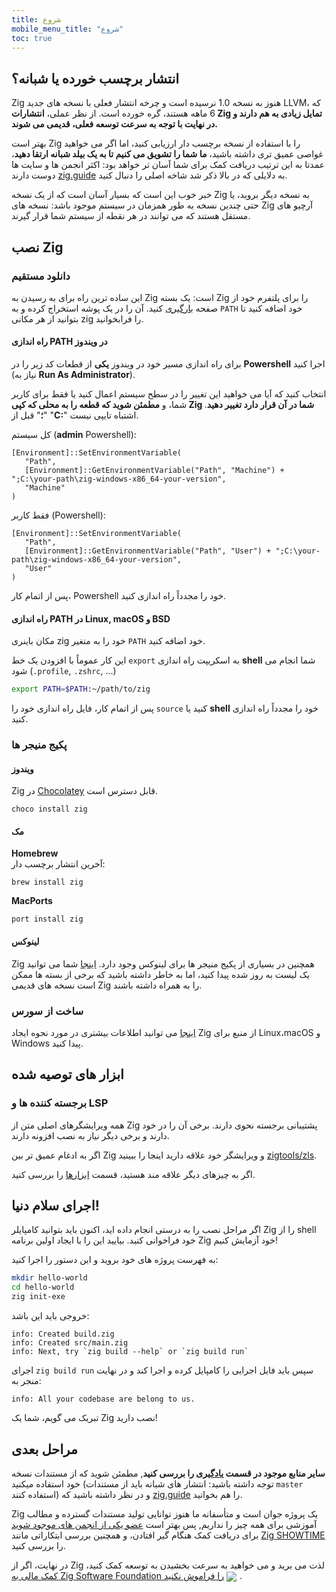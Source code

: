 ```yaml
---
title: شروع
mobile_menu_title: "شروع"
toc: true
---
```


## انتشار برچسب خورده یا شبانه؟

Zig هنوز به نسخه 1.0 نرسیده است و چرخه انتشار فعلی با نسخه های جدید LLVM، که 6 ماهه هستند، گره خورده است.
از نظر عملی، **انتشارات Zig تمایل زیادی به هم دارند و در نهایت با توجه به سرعت توسعه فعلی، قدیمی می شوند.**

بهتر است Zig را با استفاده از نسخه برچسب دار ارزیابی کنید، اما اگر
می خواهید غواصی عمیق تری داشته باشید، **ما شما را تشویق می کنیم تا به یک بیلد شبانه ارتقا دهید**، عمدتا
به این ترتیب دریافت کمک برای شما آسان تر خواهد بود: اکثر انجمن ها و سایت ها دوست دارند
[zig.guide](https://zig.guide) به دلایلی که در بالا ذکر شد شاخه اصلی را دنبال کنید.

خبر خوب این است که بسیار آسان است که از یک نسخه Zig به نسخه دیگر بروید، یا حتی چندین نسخه به طور همزمان در سیستم موجود باشد: نسخه های Zig آرچیو های مستقل هستند که می توانند در هر نقطه از سیستم شما قرار گیرند.

## نصب Zig

### دانلود مستقیم

این ساده ترین راه برای به رسیدن به Zig است: یک بسته Zig را برای پلتفرم خود از صفحه [بارگیری](/download) کنید.
آن را در یک پوشه استخراج کرده و به `PATH` خود اضافه کنید تا بتوانید از هر مکانی zig را فرابخوانید.

#### راه اندازی PATH در ویندوز

برای راه اندازی مسیر خود در ویندوز **یکی** از قطعات کد زیر را در **Powershell** اجرا کنید (نیاز به **Run As Administrator**).

انتخاب کنید که آیا می خواهید این تغییر را در سطح سیستم اعمال کنید
یا فقط برای کاربر شما، و **مطمئن شوید که قطعه را به محلی که کپی Zig شما در آن قرار دارد تغییر دهید**.
"**؛**" قبل از "**C:**" اشتباه تایپی نیست.

کل سیستم (**admin** Powershell):

```
[Environment]::SetEnvironmentVariable(
   "Path",
   [Environment]::GetEnvironmentVariable("Path", "Machine") + ";C:\your-path\zig-windows-x86_64-your-version",
   "Machine"
)
```

فقط کاربر (Powershell):

```
[Environment]::SetEnvironmentVariable(
   "Path",
   [Environment]::GetEnvironmentVariable("Path", "User") + ";C:\your-path\zig-windows-x86_64-your-version",
   "User"
)
```

پس از اتمام کار، Powershell خود را مجدداً راه اندازی کنید.

#### راه اندازی PATH در Linux, macOS و BSD

مکان باینری zig خود را به متغیر `PATH` خود اضافه کنید.

این کار عموماً با افزودن یک خط `export` به اسکریپت راه اندازی **shell** شما انجام می شود (`.profile`, `.zshrc`, ...)

```bash
export PATH=$PATH:~/path/to/zig
```

پس از اتمام کار، فایل راه اندازی خود را `source` کنید یا **shell** خود را مجدداً راه اندازی کنید.

### پکیج منیجر ها

#### ویندوز

Zig در [Chocolatey](https://chocolatey.org/packages/zig) قابل دسترس است.

```
choco install zig
```

#### مک

**Homebrew**  
آخرین انتشار برچسب دار:

```
brew install zig
```

**MacPorts**

```
port install zig
```

#### لینوکس

Zig همچنین در بسیاری از پکیج منیجر ها برای لینوکس وجود دارد. [اینجا](https://github.com/ziglang/zig/wiki/Install-Zig-from-a-Package-Manager)
شما می توانید یک لیست به روز شده پیدا کنید، اما به خاطر داشته باشید که برخی از بسته ها ممکن است نسخه های قدیمی Zig را به همراه داشته باشند.

### ساخت از سورس

[اینجا](https://github.com/ziglang/zig/wiki/Building-Zig-From-Source)
می توانید اطلاعات بیشتری در مورد نحوه ایجاد Zig از منبع برای Linux،macOS و Windows پیدا کنید.

## ابزار های توصیه شده

### برجسته کننده ها و LSP

همه ویرایشگرهای اصلی متن از Zig پشتیبانی برجسته نحوی دارند.
برخی آن را در خود دارند و برخی دیگر نیاز به نصب افزونه دارند.

اگر به ادغام عمیق تر بین Zig و ویرایشگر خود علاقه دارید اینجا را ببینید [zigtools/zls](https://github.com/zigtools/zls).

اگر به چیزهای دیگر علاقه مند هستید، قسمت [ابزارها](../tools/) را بررسی کنید.

## اجرای سلام دنیا!

اگر مراحل نصب را به درستی انجام داده اید، اکنون باید بتوانید کامپایلر Zig را از shell خود فراخوانی کنید.
بیایید این را با ایجاد اولین برنامه Zig خود آزمایش کنیم!

به فهرست پروژه های خود بروید و این دستور را اجرا کنید:

```bash
mkdir hello-world
cd hello-world
zig init-exe
```

خروجی باید این باشد:

```
info: Created build.zig
info: Created src/main.zig
info: Next, try `zig build --help` or `zig build run`
```

اجرای `zig build run` سپس باید فایل اجرایی را کامپایل کرده و اجرا کند و در نهایت منجر به:

```
info: All your codebase are belong to us.
```

تبریک می گویم، شما یک Zig نصب دارید!

## مراحل بعدی

**سایر منابع موجود در قسمت [یادگیری](../) را بررسی کنید**, مطمئن شوید که از مستندات نسخه خود استفاده میکنید
(توجه داشته باشید: انتشار های شبانه باید از مستندات `master` استفاده کنند) و در نظر داشته باشید که [zig.guide](https://zig.guide) را هم بخوانید.

Zig یک پروژه جوان است و متأسفانه ما هنوز توانایی تولید مستندات گسترده و مطالب آموزشی برای همه چیز را نداریم, پس بهتر است [عضو یکی از انجمن های موجود شوید](https://github.com/ziglang/zig/wiki/Community)
برای دریافت کمک هنگام گیر افتادن، و همچنین بررسی ابتکاراتی مانند [Zig SHOWTIME](https://zig.show) را بررسی کنید.

در نهایت، اگر از Zig لذت می برید و می خواهید به سرعت بخشیدن به توسعه کمک کنید، [کمک مالی به Zig Software Foundation را فراموش نکنید](../../zsf)
<img src="/heart.svg" style="vertical-align:middle; margin-right: 5px">.
